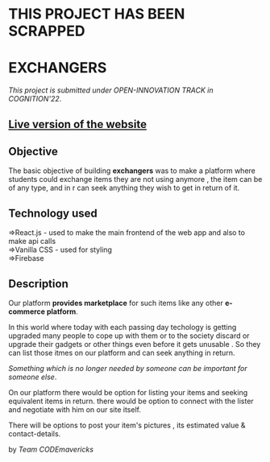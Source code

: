 
# THIS PROJECT HAS BEEN SCRAPPED


# EXCHANGERS

*This project is submitted under OPEN-INNOVATION TRACK in COGNITION'22*.
## <a href="https://exchangers-c2039.web.app">Live version of the website</a>



## Objective

The basic objective of building **exchangers** was to make a platform where students could exchange items they are not using anymore , the item can be of any type, and in r can seek anything they wish to get in return of it. 





## Technology used

=>React.js - used to make the main frontend of the web app and also to make api calls
<br>
=>Vanilla CSS - used for styling
<br>
=>Firebase 



## Description


Our platform **provides marketplace** for such items like any other **e-commerce platform**.

In this world where today with  each passing day techology is getting upgraded many people to cope up with them or to the society discard or upgrade their gadgets or other things even before it gets unusable . So they can list those itmes on our platform and can seek anything in return. 

*Something which is no longer needed by someone can be important for someone else*.

On our platform there would be option for listing your items and seeking equivalent items in return.
there would be option to connect with the lister and negotiate with him on our site itself.

There will be options to post your item's pictures , its estimated value & contact-details.


by *Team CODEmavericks*
